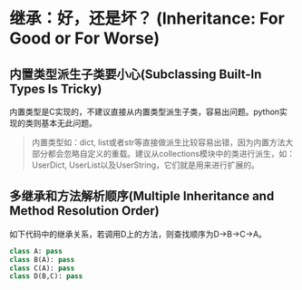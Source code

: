 # 继承：好，还是坏？ (Inheritance: For Good or For Worse)

## 内置类型派生子类要小心(Subclassing Built-In Types Is Tricky)

内置类型是C实现的，不建议直接从内置类型派生子类，容易出问题。python实现的类则基本无此问题。

> 内置类型如：dict, list或者str等直接做派生比较容易出错，因为内置方法大部分都会忽略自定义的重载。建议从collections模块中的类进行派生，如：UserDict, UserList以及UserString，它们就是用来进行扩展的。

## 多继承和方法解析顺序(Multiple Inheritance and Method Resolution Order)

如下代码中的继承关系，若调用D上的方法，则查找顺序为D->B->C->A。

```python
class A: pass
class B(A): pass
class C(A): pass
class D(B,C): pass
```